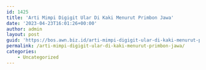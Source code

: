 ```yaml
---
id: 1425
title: 'Arti Mimpi Digigit Ular Di Kaki Menurut Primbon Jawa'
date: '2023-04-23T16:01:26+00:00'
author: admin
layout: post
guid: 'https://bos.awn.biz.id/arti-mimpi-digigit-ular-di-kaki-menurut-primbon-jawa/'
permalink: /arti-mimpi-digigit-ular-di-kaki-menurut-primbon-jawa/
categories:
    - Uncategorized
---
```


